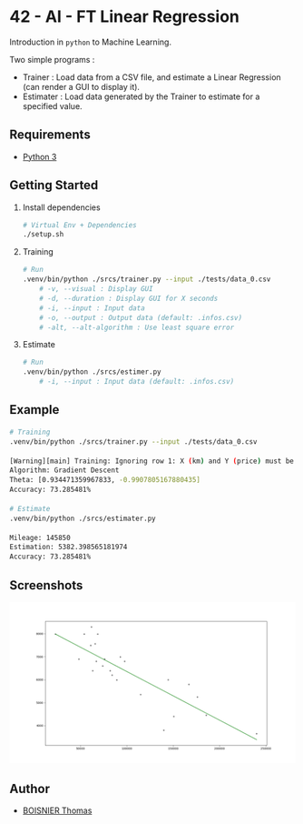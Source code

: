 # 42 - AI - FT Linear Regression

Introduction in `python` to Machine Learning.

Two simple programs :
- Trainer : Load data from a CSV file, and estimate a Linear Regression (can render a GUI to display it).
- Estimater : Load data generated by the Trainer to estimate for a specified value.

## Requirements

- [Python 3](https://www.python.org/)

## Getting Started

1. Install dependencies

	```sh
	# Virtual Env + Dependencies
	./setup.sh
	```

1. Training

	```sh
	# Run
	.venv/bin/python ./srcs/trainer.py --input ./tests/data_0.csv
		# -v, --visual : Display GUI
		# -d, --duration : Display GUI for X seconds
		# -i, --input : Input data
		# -o, --output : Output data (default: .infos.csv)
		# -alt, --alt-algorithm : Use least square error
	```

1. Estimate

	```sh
	# Run
	.venv/bin/python ./srcs/estimer.py
		# -i, --input : Input data (default: .infos.csv)
	```

## Example

```sh
# Training
.venv/bin/python ./srcs/trainer.py --input ./tests/data_0.csv

[Warning][main] Training: Ignoring row 1: X (km) and Y (price) must be float.
Algorithm: Gradient Descent
Theta: [0.934471359967833, -0.9907805167880435]
Accuracy: 73.285481%

# Estimate
.venv/bin/python ./srcs/estimater.py

Mileage: 145850
Estimation: 5382.398565181974
Accuracy: 73.285481%
```

## Screenshots

![Example 1](./docs/Figure_1.png)

## Author

- [BOISNIER Thomas](https://github.com/TBoisnie)
